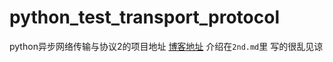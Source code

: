 # python_test_transport_protocol
python异步网络传输与协议2的项目地址
[博客地址](https://scarletborder.blogspot.com/2023/10/python2.html)
介绍在`2nd.md`里
写的很乱见谅
